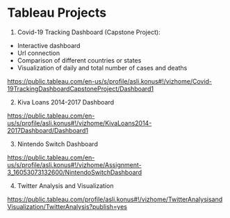 # Tableau Projects

1) Covid-19 Tracking Dashboard (Capstone Project):
  * Interactive dashboard
  * Url connection
  * Comparison of different countries or states
  * Visualization of daily and total number of cases and deaths


https://public.tableau.com/en-us/s/profile/asli.konus#!/vizhome/Covid-19TrackingDashboardCapstoneProject/Dashboard1



2) Kiva Loans 2014-2017 Dashboard

https://public.tableau.com/en-us/s/profile/asli.konus#!/vizhome/KivaLoans2014-2017Dashboard/Dashboard1



3) Nintendo Switch Dashboard

https://public.tableau.com/en-us/s/profile/asli.konus#!/vizhome/Assignment-3_16053073132600/NintendoSwitchDashboard


4) Twitter Analysis and Visualization

https://public.tableau.com/profile/asli.konus#!/vizhome/TwitterAnalysisandVisualization/TwitterAnalysis?publish=yes
